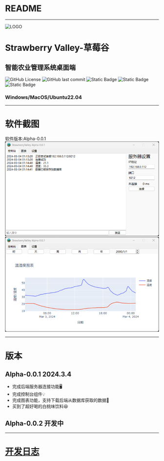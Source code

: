 # README
***
![LOGO](pics/main.ico)
# Strawberry Valley-草莓谷
## 智能农业管理系统桌面端
![GitHub License](https://img.shields.io/github/license/JamesXiaoMo/StrawberryValleyProject_Desktop) ![GitHub last commit](https://img.shields.io/github/last-commit/JamesXiaoMo/StrawberryValleyProject_Desktop) ![Static Badge](https://img.shields.io/badge/Author-JamesXiaoMo-blue?style=flat) ![Static Badge](https://img.shields.io/badge/based-Pyqt6-green?style=flat)
 ![Static Badge](https://img.shields.io/badge/%E8%BF%9B%E5%BA%A6-%E5%86%85%E6%B5%8B%E7%89%88-red?style=for-the-badge)

### Windows/MacOS/Ubuntu22.04
***
# 软件截图
软件版本:Alpha-0.0.1
![software_screen_1](git_files/imgs/software_sreenware_1.png)
![software_screen_2](git_files/imgs/software_sreenware_2.png)
***
# 版本
## Alpha-0.0.1  2024.3.4
* 完成后端服务器连接功能🖥
* 完成控制台组件💡
* 完成图表功能，支持下载后端从数据库获取的数据📩
* 买到了超好喝的白桃味饮料😆
## Alpha-0.0.2  开发中
***
# [开发日志](/git_files/DevelopmentLog.md)